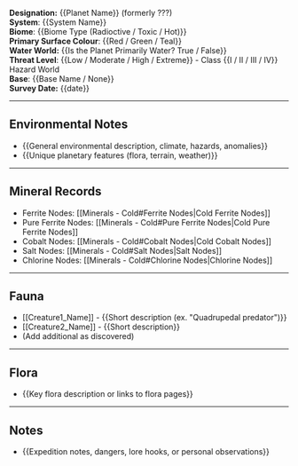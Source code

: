 **Designation:** {{Planet Name}} (formerly ???)  
**System**: {{System Name}}  
**Biome**: {{Biome Type (Radioctive / Toxic / Hot)}}  
**Primary Surface Colour**: {{Red / Green / Teal}}  
**Water World:** {{Is the Planet Primarily Water? True / False}}  
**Threat Level**: {{Low / Moderate / High / Extreme}} - Class {{I /  II / III / IV}} Hazard World  
**Base**:  {{Base Name / None}}  
**Survey Date:** {{date}}  

---
## Environmental Notes
- {{General environmental description, climate, hazards, anomalies}}  
- {{Unique planetary features (flora, terrain, weather)}}  
---
## Mineral Records
- Ferrite Nodes: [[Minerals - Cold#Ferrite Nodes|Cold Ferrite Nodes]]  
- Pure Ferrite Nodes: [[Minerals - Cold#Pure Ferrite Nodes|Cold Pure Ferrite Nodes]]  
- Cobalt Nodes: [[Minerals - Cold#Cobalt Nodes|Cold Cobalt Nodes]]  
- Salt Nodes: [[Minerals - Cold#Salt Nodes|Salt Nodes]]  
- Chlorine Nodes:  [[Minerals - Cold#Chlorine Nodes|Chlorine Nodes]]  
---
## Fauna
- [[Creature1_Name]] - {{Short description (ex. "Quadrupedal predator")}}  
- [[Creature2_Name]] - {{Short description}}  
- (Add additional as discovered)  
---
## Flora
- {{Key flora description or links to flora pages}}  
---
## Notes
- {{Expedition notes, dangers, lore hooks, or personal observations}}  